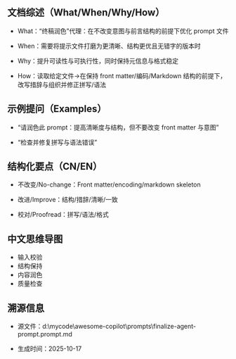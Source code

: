 ## 文档综述（What/When/Why/How）

- What：“终稿润色”代理：在不改变意图与前言结构的前提下优化 prompt 文件

- When：需要将提示文件打磨为更清晰、结构更优且无错字的版本时

- Why：提升可读性与可执行性，同时保持元信息与格式稳定

- How：读取给定文件→在保持 front matter/编码/Markdown 结构的前提下，改写措辞与组织并修正拼写/语法

## 示例提问（Examples）

- “请润色此 prompt：提高清晰度与结构，但不要改变 front matter 与意图”

- “检查并修复拼写与语法错误”

## 结构化要点（CN/EN）

- 不改变/No-change：Front matter/encoding/markdown skeleton

- 改进/Improve：结构/措辞/清晰/一致

- 校对/Proofread：拼写/语法/格式

## 中文思维导图

- 输入校验
- 结构保持
- 内容润色
- 质量检查

## 溯源信息

- 源文件：d:\mycode\awesome-copilot\prompts\finalize-agent-prompt.prompt.md

- 生成时间：2025-10-17
